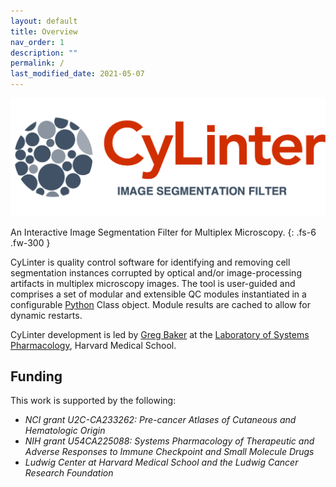 ```yaml
---
layout: default
title: Overview
nav_order: 1
description: ""
permalink: /
last_modified_date: 2021-05-07
---
```


![alt text](https://github.com/labsyspharm/cylinter/blob/master/docs/logo3.png?raw=true)

An Interactive Image Segmentation Filter for Multiplex Microscopy.
{: .fs-6 .fw-300 }

CyLinter is quality control software for identifying and removing cell segmentation instances corrupted by optical and/or image-processing artifacts in multiplex microscopy images. The tool is user-guided and comprises a set of modular and extensible QC modules instantiated in a configurable [Python](https://www.python.org) Class object. Module results are cached to allow for dynamic restarts.

CyLinter development is led by [Greg Baker](https://github.com/gjbaker) at the [Laboratory of Systems Pharmacology](https://hits.harvard.edu/the-program/laboratory-of-systems-pharmacology/about/), Harvard Medical School.

## Funding

This work is supported by the following:

* *NCI grant U2C-CA233262: Pre-cancer Atlases of Cutaneous and Hematologic Origin*
* *NIH grant U54CA225088: Systems Pharmacology of Therapeutic and Adverse Responses to Immune Checkpoint and Small Molecule Drugs*
* *Ludwig Center at Harvard Medical School and the Ludwig Cancer Research Foundation*
